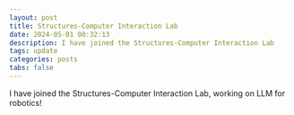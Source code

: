 ```yaml
---
layout: post
title: Structures-Computer Interaction Lab
date: 2024-05-01 00:32:13
description: I have joined the Structures-Computer Interaction Lab
tags: update
categories: posts
tabs: false
---
```

I have joined the Structures-Computer Interaction Lab, working on LLM for robotics!
